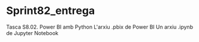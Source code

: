 # Sprint82_entrega
Tasca S8.02. Power BI amb Python
L'arxiu .pbix de Power BI 
Un arxiu .ipynb de Jupyter Notebook
